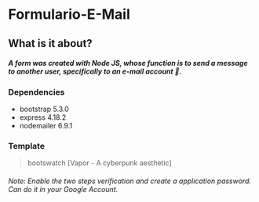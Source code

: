 # Formulario-E-Mail
## What is it about?
##### A form was created with Node JS, whose function is to send a message to another user, specifically to an e-mail account 📨.
### Dependencies
- bootstrap 5.3.0
- express 4.18.2
- nodemailer 6.9.1
### Template
> bootswatch [Vapor - A cyberpunk aesthetic]
###### Note: Enable the two steps verification and create a application password. Can do it in your Google Account.

